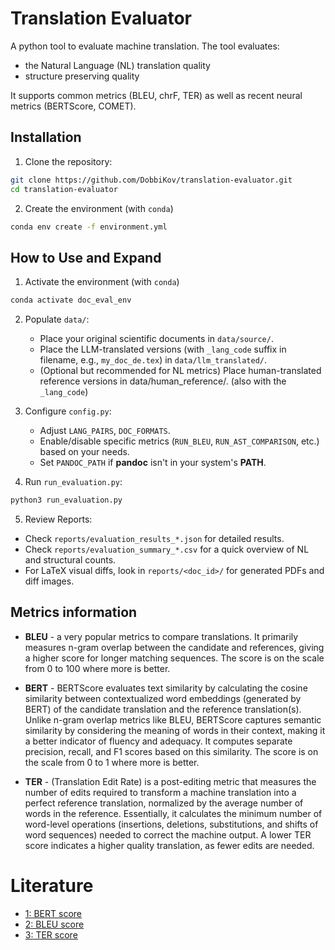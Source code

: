 # Translation Evaluator

A python tool to evaluate machine translation. The tool evaluates:
- the Natural Language (NL) translation quality
- structure preserving quality

It supports common metrics (BLEU, chrF, TER) as well as recent neural metrics (BERTScore, COMET).

## Installation
1. Clone the repository:
```sh
git clone https://github.com/DobbiKov/translation-evaluator.git
cd translation-evaluator
```
2. Create the environment (with `conda`)
```sh
conda env create -f environment.yml 
```

## How to Use and Expand
1. Activate the environment (with `conda`)
```sh
conda activate doc_eval_env
```

2. Populate `data/`:
    - Place your original scientific documents in `data/source/`.
    - Place the LLM-translated versions (with `_lang_code` suffix in filename, e.g., `my_doc_de.tex`) in `data/llm_translated/`.
    - (Optional but recommended for NL metrics) Place human-translated reference versions in data/human_reference/. (also with the `_lang_code`)

3. Configure `config.py`:
    - Adjust `LANG_PAIRS`, `DOC_FORMATS`.
    - Enable/disable specific metrics (`RUN_BLEU`, `RUN_AST_COMPARISON`, etc.) based on your needs.
    - Set `PANDOC_PATH` if **pandoc** isn't in your system's **PATH**.

4. Run `run_evaluation.py`:
```py
python3 run_evaluation.py
```

5. Review Reports:
- Check `reports/evaluation_results_*.json` for detailed results.
- Check `reports/evaluation_summary_*.csv` for a quick overview of NL and structural counts.
- For LaTeX visual diffs, look in `reports/<doc_id>/` for generated PDFs and diff images.

## Metrics information
- **BLEU** - a very popular metrics to compare translations. It primarily
  measures n-gram overlap between the candidate and references, giving a higher
  score for longer matching sequences. The score is on the scale from 0 to 100
  where more is better.

- **BERT** - BERTScore evaluates text similarity by calculating the cosine
  similarity between contextualized word embeddings (generated by BERT) of the
  candidate translation and the reference translation(s). Unlike n-gram overlap
  metrics like BLEU, BERTScore captures semantic similarity by considering the
  meaning of words in their context, making it a better indicator of fluency
  and adequacy. It computes separate precision, recall, and F1 scores based on
  this similarity. The score is on the scale from 0 to 1 where more is better.

- **TER** - (Translation Edit Rate) is a post-editing metric that measures
  the number of edits required to transform a machine translation into a
  perfect reference translation, normalized by the average number of words in
  the reference.
  Essentially, it calculates the minimum number of word-level operations (insertions, deletions, substitutions, and shifts of word sequences) needed to correct the machine output. A lower TER score indicates a higher quality translation, as fewer edits are needed.

# Literature
- [1: BERT score](https://huggingface.co/spaces/evaluate-metric/bertscore)
- [2: BLEU score](https://huggingface.co/spaces/evaluate-metric/bleu)
- [3: TER score](https://huggingface.co/spaces/evaluate-metric/ter)
